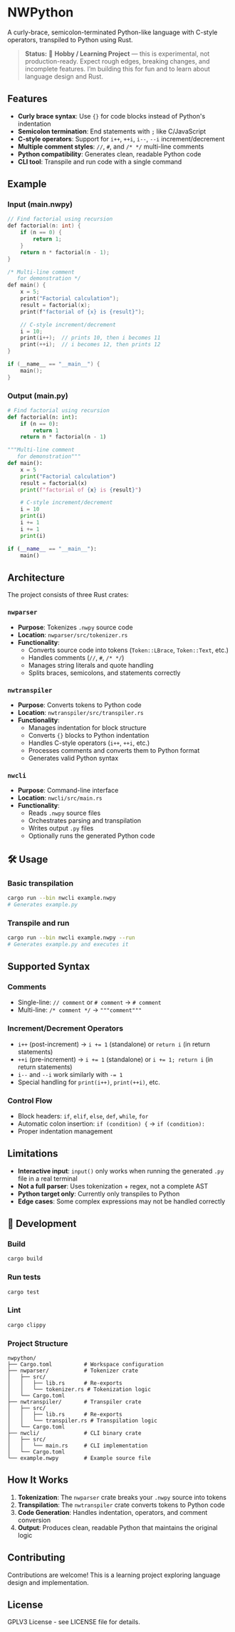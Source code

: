# NWPython

A curly-brace, semicolon-terminated Python-like language with C-style operators, transpiled to Python using Rust.
> **Status:** 🚧 **Hobby / Learning Project** — this is experimental, not production-ready. Expect rough edges, breaking changes, and incomplete features. I’m building this for fun and to learn about language design and Rust.

## Features

- **Curly brace syntax**: Use `{}` for code blocks instead of Python's indentation
- **Semicolon termination**: End statements with `;` like C/JavaScript
- **C-style operators**: Support for `i++`, `++i`, `i--`, `--i` increment/decrement
- **Multiple comment styles**: `//`, `#`, and `/* */` multi-line comments
- **Python compatibility**: Generates clean, readable Python code
- **CLI tool**: Transpile and run code with a single command

## Example

### Input (main.nwpy)

```C
// Find factorial using recursion
def factorial(n: int) {
    if (n == 0) {
        return 1;
    }
    return n * factorial(n - 1);
}

/* Multi-line comment
   for demonstration */
def main() {
    x = 5;
    print("Factorial calculation");
    result = factorial(x);
    print(f"factorial of {x} is {result}");

    // C-style increment/decrement
    i = 10;
    print(i++);  // prints 10, then i becomes 11
    print(++i);  // i becomes 12, then prints 12
}

if (__name__ == "__main__") {
    main();
}
```

### Output (main.py)

```python
# Find factorial using recursion
def factorial(n: int):
    if (n == 0):
        return 1
    return n * factorial(n - 1)

"""Multi-line comment
   for demonstration"""
def main():
    x = 5
    print("Factorial calculation")
    result = factorial(x)
    print(f"factorial of {x} is {result}")

    # C-style increment/decrement
    i = 10
    print(i)
    i += 1
    i += 1
    print(i)

if (__name__ == "__main__"):
    main()
```

## Architecture

The project consists of three Rust crates:

### `nwparser`

- **Purpose**: Tokenizes `.nwpy` source code
- **Location**: `nwparser/src/tokenizer.rs`
- **Functionality**:
  - Converts source code into tokens (`Token::LBrace`, `Token::Text`, etc.)
  - Handles comments (`//`, `#`, `/* */`)
  - Manages string literals and quote handling
  - Splits braces, semicolons, and statements correctly

### `nwtranspiler`

- **Purpose**: Converts tokens to Python code
- **Location**: `nwtranspiler/src/transpiler.rs`
- **Functionality**:
  - Manages indentation for block structure
  - Converts `{}` blocks to Python indentation
  - Handles C-style operators (`i++`, `++i`, etc.)
  - Processes comments and converts them to Python format
  - Generates valid Python syntax

### `nwcli`

- **Purpose**: Command-line interface
- **Location**: `nwcli/src/main.rs`
- **Functionality**:
  - Reads `.nwpy` source files
  - Orchestrates parsing and transpilation
  - Writes output `.py` files
  - Optionally runs the generated Python code

## 🛠️ Usage

### Basic transpilation

```bash
cargo run --bin nwcli example.nwpy
# Generates example.py
```

### Transpile and run

```bash
cargo run --bin nwcli example.nwpy --run
# Generates example.py and executes it
```

## Supported Syntax

### Comments

- Single-line: `// comment` or `# comment` → `# comment`
- Multi-line: `/* comment */` → `"""comment"""`

### Increment/Decrement Operators

- `i++` (post-increment) → `i += 1` (standalone) or `return i` (in return statements)
- `++i` (pre-increment) → `i += 1` (standalone) or `i += 1; return i` (in return statements)
- `i--` and `--i` work similarly with `-= 1`
- Special handling for `print(i++)`, `print(++i)`, etc.

### Control Flow

- Block headers: `if`, `elif`, `else`, `def`, `while`, `for`
- Automatic colon insertion: `if (condition) {` → `if (condition):`
- Proper indentation management

## Limitations

- **Interactive input**: `input()` only works when running the generated `.py` file in a real terminal
- **Not a full parser**: Uses tokenization + regex, not a complete AST
- **Python target only**: Currently only transpiles to Python
- **Edge cases**: Some complex expressions may not be handled correctly

## 🔧 Development

### Build

```bash
cargo build
```

### Run tests

```bash
cargo test
```

### Lint

```bash
cargo clippy
```

### Project Structure

```
nwpython/
├── Cargo.toml          # Workspace configuration
├── nwparser/           # Tokenizer crate
│   ├── src/
│   │   ├── lib.rs      # Re-exports
│   │   └── tokenizer.rs # Tokenization logic
│   └── Cargo.toml
├── nwtranspiler/       # Transpiler crate
│   ├── src/
│   │   ├── lib.rs      # Re-exports
│   │   └── transpiler.rs # Transpilation logic
│   └── Cargo.toml
├── nwcli/              # CLI binary crate
│   ├── src/
│   │   └── main.rs     # CLI implementation
│   └── Cargo.toml
└── example.nwpy        # Example source file
```

## How It Works

1. **Tokenization**: The `nwparser` crate breaks your `.nwpy` source into tokens
2. **Transpilation**: The `nwtranspiler` crate converts tokens to Python code
3. **Code Generation**: Handles indentation, operators, and comment conversion
4. **Output**: Produces clean, readable Python that maintains the original logic

## Contributing

Contributions are welcome! This is a learning project exploring language design and implementation.

## License

GPLV3 License - see LICENSE file for details.
